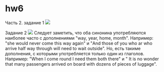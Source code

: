 # hw6
Часть 2. задание 1
![](https://sun1-3.userapi.com/c840728/v840728522/6e179/3gF5GiuIYWA.jpg)


Задание 2
![](https://sun9-6.userapi.com/c840728/v840728522/6e180/6ZcpphbjrvU.jpg)
Следует заметить, что оба синонина употребляются наиболее часто с дополнениями "way, year, home, month". Например: "she would never	come	this way again" и "And those of you who ar who	arrive	half way through will need to wait outside". Но, есть такиме дополнения, с которыми употребляется только один из глаголов. Например: "When I	come	round I need them both there" и " It is no wonder that many passengers	arrived	on board with dozens of pieces of luggage".
